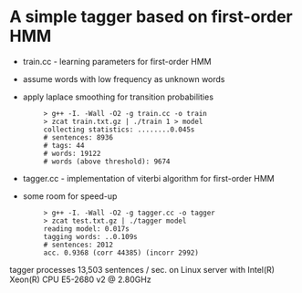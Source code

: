A simple tagger based on first-order HMM
===
+ train.cc - learning parameters for first-order HMM
 - assume words with low frequency as unknown words
 - apply laplace smoothing for transition probabilities

            > g++ -I. -Wall -O2 -g train.cc -o train
            > zcat train.txt.gz | ./train 1 > model
            collecting statistics: ........0.045s
            # sentences: 8936
            # tags: 44
            # words: 19122
            # words (above threshold): 9674
  
+ tagger.cc - implementation of viterbi algorithm for first-order HMM
 - some room for speed-up

            > g++ -I. -Wall -O2 -g tagger.cc -o tagger
            > zcat test.txt.gz | ./tagger model
            reading model: 0.017s
            tagging words: ..0.109s
            # sentences: 2012
            acc. 0.9368 (corr 44385) (incorr 2992)

tagger processes 13,503 sentences / sec. on Linux server with Intel(R) Xeon(R) CPU E5-2680 v2 @ 2.80GHz
